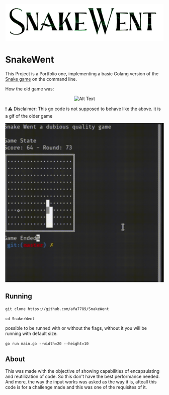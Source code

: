 ![Screenshot](resources/snakewent.png)
# SnakeWent
This Project is a Portfolio one, implementing a basic Golang version of the [Snake game](https://en.wikipedia.org/wiki/Snake_(video_game_genre)) on the command line. 

How the old game was:

<center>

![Alt Text](https://upload.wikimedia.org/wikipedia/commons/5/55/Snake_can_be_completed.gif)

</center>

:exclamation: :warning: Disclaimer: This go code is not supposed to behave like the above. it is a gif of the older game

![Alt Text](resources/snakeCropped.gif)

## Running
`git clone https://github.com/afa7789/SnakeWent`

`cd SnakerWent`

possible to be runned with or without the flags, without it you will be running with default size.

`go run main.go --width=20 --height=10`


## About

This was made with the objective of showing capabilities of encapsulating and reutilization of code.
So this don't have the best performance needed.
And more, the way the input works was asked as the way it is, afteall this code is for a challenge made and this was one of the requisites of it.
